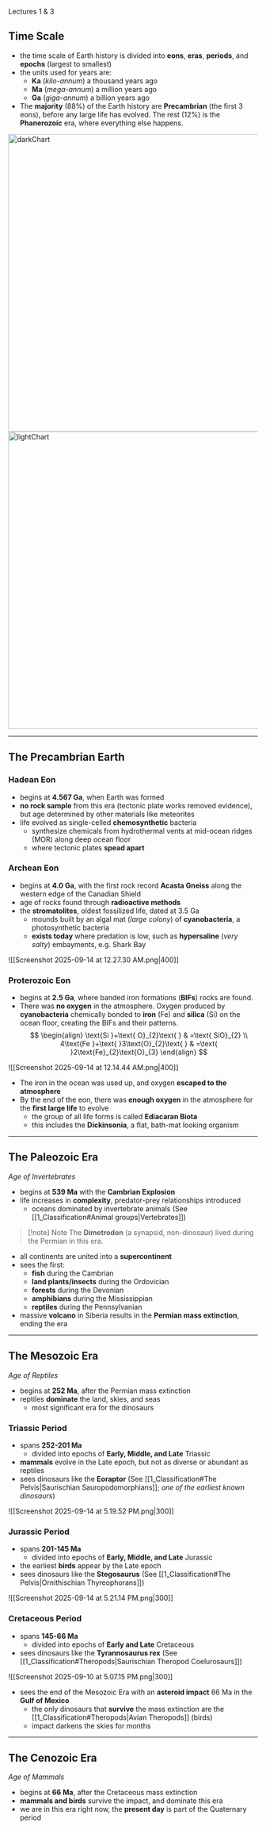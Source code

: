 Lectures 1 & 3


## Time Scale
- the time scale of Earth history is divided into **eons**, **eras**, **periods**,  and **epochs** (largest to smallest)
- the units used for years are:
	- **Ka** (*kilo-annum*) a thousand years ago
	- **Ma** (*mega-annum*) a million years ago
	- **Ga** (*giga-annum*) a billion years ago
- The **majority** (88%) of the Earth history are **Precambrian** (the first 3 eons), before any large life has evolved. The rest (12%) is the **Phanerozoic** era, where everything else happens.


<div class="hideOnLight">
<img alt="darkChart" src="/EASC103/lib/media/darkChart.png" style="width: 600px; max-width: 100%;">
</div>
<div class="hideOnDark">
<img alt="lightChart" src="/EASC103/lib/media/lightChart.png" style="width: 600px; max-width: 100%;">
</div>

---

## The Precambrian Earth

### Hadean Eon
- begins at **4.567 Ga**, when Earth was formed
- **no rock sample** from this era (tectonic plate works removed evidence), but age determined by other materials like meteorites
- life evolved as single-celled **chemosynthetic** bacteria
	- synthesize chemicals from hydrothermal vents at mid-ocean ridges (MOR) along deep ocean floor
	- where tectonic plates **spead apart**

### Archean Eon
- begins at **4.0 Ga**, with the first rock record **Acasta Gneiss** along the western edge of the Canadian Shield
- age of rocks found through **radioactive methods**
- the **stromatolites**, oldest fossilized life, dated at 3.5 Ga
	- mounds built by an algal mat (*large colony*) of **cyanobacteria**, a photosynthetic bacteria
	- **exists today** where predation is low, such as **hypersaline** (*very salty*) embayments, e.g. Shark Bay

![[Screenshot 2025-09-14 at 12.27.30 AM.png|400]]

### Proterozoic Eon
- begins at **2.5 Ga**, where banded iron formations (**BIFs**) rocks are found.
- There was **no oxygen** in the atmosphere. Oxygen produced by **cyanobacteria** chemically bonded to **iron** (Fe) and **silica** (Si) on the ocean floor, creating the BIFs and their patterns.
$$
\begin{align}
\text{Si }+\text{ O}_{2}\text{ } & =\text{ SiO}_{2} \\
4\text{Fe }+\text{ }3\text{O}_{2}\text{ } & =\text{ }2\text{Fe}_{2}\text{O}_{3}
\end{align}
$$

![[Screenshot 2025-09-14 at 12.14.44 AM.png|400]]

- The iron in the ocean was used up, and oxygen **escaped to the atmosphere**
- By the end of the eon, there was **enough oxygen** in the atmosphere for the **first large life** to evolve
	- the group of all life forms is called **Ediacaran Biota**
	- this includes the **Dickinsonia**, a flat, bath-mat looking organism

---

## The Paleozoic Era
*Age of Invertebrates*
- begins at **539 Ma** with the **Cambrian Explosion**
- life increases in **complexity**, predator-prey relationships introduced
	- oceans dominated by invertebrate animals (See [[1_Classification#Animal groups|Vertebrates]])

> [!note] Note
> The **Dimetrodon** (a synapsid, non-dinosaur) lived during the Permian in this era.

- all continents are united into a **supercontinent**
- sees the first:
	- **fish** during the Cambrian
	- **land plants/insects** during the Ordovician
	- **forests** during the Devonian
	- **amphibians** during the Mississippian
	- **reptiles** during the Pennsylvanian
- massive **volcano** in Siberia results in the **Permian mass extinction**, ending the era



---

## The Mesozoic Era
*Age of Reptiles*
- begins at **252 Ma**, after the Permian mass extinction
- reptiles **dominate** the land, skies, and seas
	- most significant era for the dinosaurs

### Triassic Period
- spans **252-201 Ma**
	- divided into epochs of **Early, Middle, and Late** Triassic
- **mammals** evolve in the Late epoch, but not as diverse or abundant as reptiles
- sees dinosaurs like the **Eoraptor** (See [[1_Classification#The Pelvis|Saurischian Sauropodomorphians]]; *one of the earliest known dinosaurs*)

![[Screenshot 2025-09-14 at 5.19.52 PM.png|300]]

### Jurassic Period
- spans **201-145 Ma**
	- divided into epochs of **Early, Middle, and Late** Jurassic
- the earliest **birds** appear by the Late epoch
- sees dinosaurs like the **Stegosaurus** (See [[1_Classification#The Pelvis|Ornithischian Thyreophorans]])

![[Screenshot 2025-09-14 at 5.21.14 PM.png|300]]

### Cretaceous Period
- spans **145-66 Ma**
	- divided into epochs of **Early and Late** Cretaceous
- sees dinosaurs like the **Tyrannosaurus rex** (See [[1_Classification#Theropods|Saurischian Theropod Coelurosaurs]])

![[Screenshot 2025-09-10 at 5.07.15 PM.png|300]]

- sees the end of the Mesozoic Era with an **asteroid impact** 66 Ma in the **Gulf of Mexico**
	- the only dinosaurs that **survive** the mass extinction are the [[1_Classification#Theropods|Avian Theropods]] (birds)
	- impact darkens the skies for months

---

## The Cenozoic Era
*Age of Mammals*
- begins at **66 Ma**, after the Cretaceous mass extinction
- **mammals and birds** survive the impact, and dominate this era
- we are in this era right now, the **present day** is part of the Quaternary period

